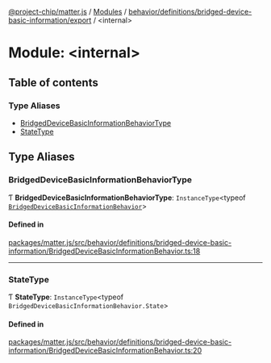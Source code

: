 [@project-chip/matter.js](../README.md) / [Modules](../modules.md) / [behavior/definitions/bridged-device-basic-information/export](behavior_definitions_bridged_device_basic_information_export.md) / \<internal\>

# Module: \<internal\>

## Table of contents

### Type Aliases

- [BridgedDeviceBasicInformationBehaviorType](behavior_definitions_bridged_device_basic_information_export._internal_.md#bridgeddevicebasicinformationbehaviortype)
- [StateType](behavior_definitions_bridged_device_basic_information_export._internal_.md#statetype)

## Type Aliases

### BridgedDeviceBasicInformationBehaviorType

Ƭ **BridgedDeviceBasicInformationBehaviorType**: `InstanceType`\<typeof [`BridgedDeviceBasicInformationBehavior`](behavior_definitions_bridged_device_basic_information_export.md#bridgeddevicebasicinformationbehavior)\>

#### Defined in

[packages/matter.js/src/behavior/definitions/bridged-device-basic-information/BridgedDeviceBasicInformationBehavior.ts:18](https://github.com/project-chip/matter.js/blob/6d3b6a5d957d88a9231d6ecab4bb41f8133112be/packages/matter.js/src/behavior/definitions/bridged-device-basic-information/BridgedDeviceBasicInformationBehavior.ts#L18)

___

### StateType

Ƭ **StateType**: `InstanceType`\<typeof `BridgedDeviceBasicInformationBehavior.State`\>

#### Defined in

[packages/matter.js/src/behavior/definitions/bridged-device-basic-information/BridgedDeviceBasicInformationBehavior.ts:20](https://github.com/project-chip/matter.js/blob/6d3b6a5d957d88a9231d6ecab4bb41f8133112be/packages/matter.js/src/behavior/definitions/bridged-device-basic-information/BridgedDeviceBasicInformationBehavior.ts#L20)
